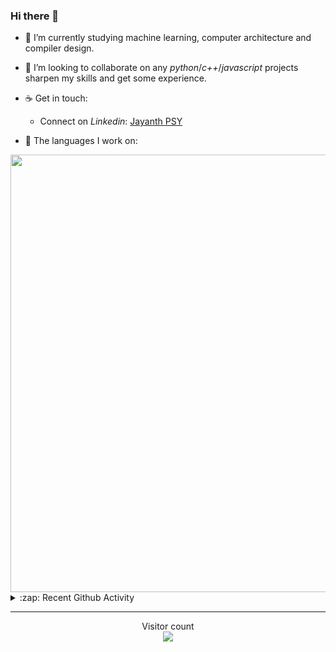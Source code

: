 ### Hi there 👋

- 🌱 I’m currently studying machine learning, computer architecture and compiler design.

- 👯 I’m looking to collaborate on any *python*/*c++*/*javascript* projects sharpen my skills and get some experience.

- ☕ Get in touch:
  +  Connect on *Linkedin*: [Jayanth PSY](https://www.linkedin.com/in/jayanth-p-b3924812a/)

<!--- ⚡ Fun fact: *Python* is older than *C++* and *Java*. -->

- :memo: The languages I work on: 

<img src="https://wakatime.com/share/@j_tesla/bdf4246a-6e44-4441-87e6-ea13fc96a824.png" width="700"/>

<details>
  <summary>:zap: Recent Github Activity</summary>
  
<!--START_SECTION:activity-->
1. 🎉 Merged PR [#70](https://github.com/j-tesla/space-shooter/pull/70) in [j-tesla/space-shooter](https://github.com/j-tesla/space-shooter)
2. 🗣 Commented on [#58](https://github.com/j-tesla/blog-list/issues/58) in [j-tesla/blog-list](https://github.com/j-tesla/blog-list)
3. 🗣 Commented on [#88](https://github.com/blakehaswell/mongoose-unique-validator/issues/88) in [blakehaswell/mongoose-unique-validator](https://github.com/blakehaswell/mongoose-unique-validator)
4. 🎉 Merged PR [#59](https://github.com/j-tesla/blog-list/pull/59) in [j-tesla/blog-list](https://github.com/j-tesla/blog-list)
5. 🗣 Commented on [#1](https://github.com/j-tesla/github-bookmarks/issues/1) in [j-tesla/github-bookmarks](https://github.com/j-tesla/github-bookmarks)
<!--END_SECTION:activity-->

</details>

-----

<p align="center"> 
  Visitor count<br>
  <img src="https://profile-counter.glitch.me/j-tesla/count.svg" />
</p>












<!--
**j-tesla/j-tesla** is a ✨ _special_ ✨ repository because its `README.md` (this file) appears on your GitHub profile.

Here are some ideas to get you started:

- 🔭 I’m currently working on ...
- 🌱 I’m currently learning ...
- 👯 I’m looking to collaborate on ...
- 🤔 I’m looking for help with ...
- 💬 Ask me about ...
- 📫 How to reach me: ...
- 😄 Pronouns: ...
- ⚡ Fun fact: ...
-->

